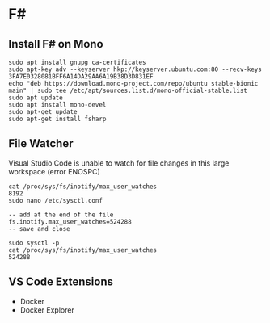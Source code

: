 # F#

## Install F# on Mono

```console
sudo apt install gnupg ca-certificates
sudo apt-key adv --keyserver hkp://keyserver.ubuntu.com:80 --recv-keys 3FA7E0328081BFF6A14DA29AA6A19B38D3D831EF
echo "deb https://download.mono-project.com/repo/ubuntu stable-bionic main" | sudo tee /etc/apt/sources.list.d/mono-official-stable.list
sudo apt update
sudo apt install mono-devel
sudo apt-get update
sudo apt-get install fsharp
```

## File Watcher

Visual Studio Code is unable to watch for file changes in this large workspace (error ENOSPC)

```console
cat /proc/sys/fs/inotify/max_user_watches
8192
sudo nano /etc/sysctl.conf

-- add at the end of the file
fs.inotify.max_user_watches=524288
-- save and close

sudo sysctl -p
cat /proc/sys/fs/inotify/max_user_watches
524288
```

## VS Code Extensions

- Docker
- Docker Explorer